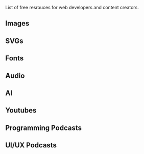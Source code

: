 List of free resrouces for web developers and content creators. 

## Images

## SVGs

## Fonts

## Audio

## AI 

## Youtubes

## Programming Podcasts

## UI/UX Podcasts

